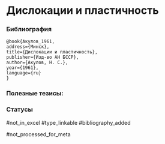 # Дислокации и пластичность

### Библиография
```
@book{Акулов_1961,
address={Минск},
title={Дислокации и пластичность},
publisher={Изд-во АН БССР},
author={Акулов, Н. С.},
year={1961},
language={ru}
}
```

### Полезные тезисы:

### Статусы
#not_in_excel 
#type_linkable 
#bibliography_added

#not_processed_for_meta
